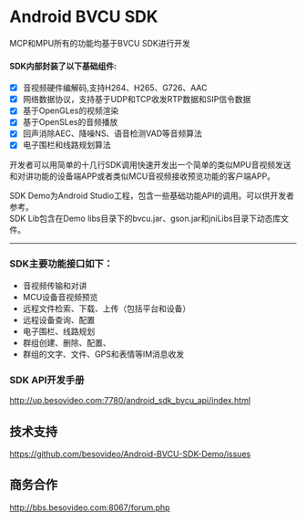 # Android BVCU SDK
MCP和MPU所有的功能均基于BVCU SDK进行开发   
   
#### SDK内部封装了以下基础组件:
- [x] 音视频硬件编解码,支持H264、H265、G726、AAC
- [x] 网络数据协议，支持基于UDP和TCP收发RTP数据和SIP信令数据
- [x] 基于OpenGLes的视频渲染
- [x] 基于OpenSLes的音频播放
- [x] 回声消除AEC、降噪NS、语音检测VAD等音频算法  
- [x] 电子围栏和线路规划算法  

开发者可以用简单的十几行SDK调用快速开发出一个简单的类似MPU音视频发送和对讲功能的设备端APP或者类似MCU音视频接收预览功能的客户端APP。   
   
SDK Demo为Android Studio工程，包含一些基础功能API的调用。可以供开发者参考。   
SDK Lib包含在Demo libs目录下的bvcu.jar、gson.jar和jniLibs目录下动态库文件。

---  


### SDK主要功能接口如下：
- 音视频传输和对讲 
- MCU设备音视频预览 
- 远程文件检索、下载、上传（包括平台和设备） 
- 远程设备查询、配置 
- 电子围栏、线路规划
- 群组创建、删除、配置、 
- 群组的文字、文件、GPS和表情等IM消息收发   

### SDK API开发手册
http://up.besovideo.com:7780/android_sdk_bvcu_api/index.html   
   


## 技术支持
https://github.com/besovideo/Android-BVCU-SDK-Demo/issues


## 商务合作
http://bbs.besovideo.com:8067/forum.php
